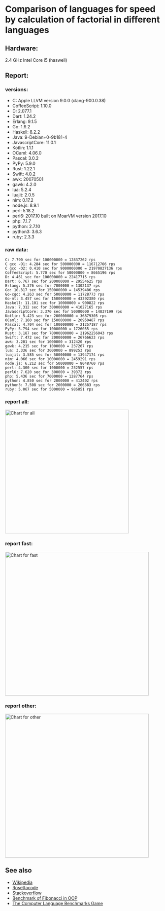 Comparison of languages for speed by calculation of factorial in different languages
====================================================================================

Hardware:
---------
2.4 GHz Intel Core i5 (haswell)

Report:
-------
### versions:

  * C: Apple LLVM version 9.0.0 (clang-900.0.38)
  * CoffeeScript: 1.10.0
  * D: 2.077.1
  * Dart: 1.24.2
  * Erlang: 9.1.5
  * Go: 1.9.2
  * Haskell: 8.2.2
  * Java: 9-Debian+0-9b181-4
  * JavascriptCore: 11.0.1
  * Kotlin: 1.1.1
  * OCaml: 4.06.0
  * Pascal: 3.0.2
  * PyPy: 5.9.0
  * Rust: 1.22.1
  * Swift: 4.0.2
  * awk: 20070501
  * gawk: 4.2.0
  * lua: 5.2.4
  * luajit: 2.0.5
  * nim: 0.17.2
  * node.js: 8.9.1
  * perl: 5.18.2
  * perl6: 2017.10 built on MoarVM version 2017.10
  * php: 7.1.7
  * python: 2.7.10
  * python3: 3.6.3
  * ruby: 2.3.3


### raw data:

    C: 7.790 sec for 100000000 = 12837262 rps
    C gcc -O1: 4.284 sec for 500000000 = 116712766 rps
    C gcc -O2: 0.410 sec for 9000000000 = 21970827136 rps
    CoffeeScript: 5.770 sec for 50000000 = 8665196 rps
    D: 4.461 sec for 100000000 = 22417715 rps
    Dart: 6.767 sec for 200000000 = 29554625 rps
    Erlang: 5.376 sec for 7000000 = 1302137 rps
    Go: 10.317 sec for 150000000 = 14539486 rps
    Go-cgo: 4.263 sec for 50000000 = 11728773 rps
    Go-mt: 3.457 sec for 150000000 = 43392380 rps
    Haskell: 11.101 sec for 10000000 = 900822 rps
    Java: 7.312 sec for 300000000 = 41027165 rps
    JavascriptCore: 3.370 sec for 50000000 = 14837199 rps
    Kotlin: 5.423 sec for 200000000 = 36879305 rps
    OCaml: 7.160 sec for 150000000 = 20950487 rps
    Pascal: 4.704 sec for 100000000 = 21257187 rps
    PyPy: 5.794 sec for 10000000 = 1726055 rps
    Rust: 3.187 sec for 70000000000 = 21962256043 rps
    Swift: 7.472 sec for 200000000 = 26766623 rps
    awk: 3.201 sec for 1000000 = 312420 rps
    gawk: 4.215 sec for 1000000 = 237267 rps
    lua: 3.336 sec for 3000000 = 899253 rps
    luajit: 3.585 sec for 50000000 = 13947174 rps
    nim: 4.066 sec for 10000000 = 2459291 rps
    node.js: 6.212 sec for 50000000 = 8048760 rps
    perl: 4.300 sec for 1000000 = 232557 rps
    perl6: 7.620 sec for 300000 = 39372 rps
    php: 5.436 sec for 7000000 = 1287764 rps
    python: 4.850 sec for 2000000 = 412402 rps
    python3: 7.508 sec for 2000000 = 266383 rps
    ruby: 5.067 sec for 5000000 = 986851 rps


### report all:

<img alt="Chart for all" width="401" src="https://chart.googleapis.com/chart?cht=bhs&chs=602x498&chd=t%3A116712766%2C43392380%2C41027165%2C36879304%2C29554624%2C26766622%2C22417714%2C21257186%2C20950487%2C14837198%2C14539485%2C13947173%2C12837262%2C11728772%2C8665196%2C8048759%2C2459290%2C1726055%2C1302137%2C1287764%2C986851%2C900822%2C899252%2C412402%2C312420%2C266382%2C237266%2C232556&chco=4d89f9&chbh=12&chds=0,116712766.264128&chxt=x,y,r&chxl=1%3A%7Cperl%7Cgawk%7Cpython3%7Cawk%7Cpython%7Clua%7CHaskell%7Cruby%7Cphp%7CErlang%7CPyPy%7Cnim%7Cnode.js%7CCoffeeScript%7CGo-cgo%7CC%7Cluajit%7CGo%7CJavascriptCore%7COCaml%7CPascal%7CD%7CSwift%7CDart%7CKotlin%7CJava%7CGo-mt%7CC%20gcc%20-O1%7C2%3A%7C232556%20rps%7C237266%20rps%7C266382%20rps%7C312420%20rps%7C412402%20rps%7C899252%20rps%7C900822%20rps%7C986851%20rps%7C1287764%20rps%7C1302137%20rps%7C1726055%20rps%7C2459290%20rps%7C8048759%20rps%7C8665196%20rps%7C11728772%20rps%7C12837262%20rps%7C13947173%20rps%7C14539485%20rps%7C14837198%20rps%7C20950487%20rps%7C21257186%20rps%7C22417714%20rps%7C26766622%20rps%7C29554624%20rps%7C36879304%20rps%7C41027165%20rps%7C43392380%20rps%7C116712766%20rps%7C0%3A%7C0%20%25%7C10%20%25%7C20%20%25%7C30%20%25%7C40%20%25%7C50%20%25%7C60%20%25%7C70%20%25%7C80%20%25%7C90%20%25%7C100%20%25">

### report fast:

<img alt="Chart for fast" width="466" src="https://chart.googleapis.com/chart?cht=bhs&chs=700x311&chd=t%3A116712766%2C43392380%2C41027165%2C36879304%2C29554624%2C26766622%2C22417714%2C21257186%2C20950487%2C14837198%2C14539485%2C13947173%2C12837262%2C11728772%2C8665196%2C8048759%2C2459290&chco=4d89f9&chbh=12&chds=0,116712766.264128&chxt=x,y,r&chxl=1%3A%7Cnim%7Cnode.js%7CCoffeeScript%7CGo-cgo%7CC%7Cluajit%7CGo%7CJavascriptCore%7COCaml%7CPascal%7CD%7CSwift%7CDart%7CKotlin%7CJava%7CGo-mt%7CC%20gcc%20-O1%7C2%3A%7C2459290%20rps%7C8048759%20rps%7C8665196%20rps%7C11728772%20rps%7C12837262%20rps%7C13947173%20rps%7C14539485%20rps%7C14837198%20rps%7C20950487%20rps%7C21257186%20rps%7C22417714%20rps%7C26766622%20rps%7C29554624%20rps%7C36879304%20rps%7C41027165%20rps%7C43392380%20rps%7C116712766%20rps%7C0%3A%7C0%20%25%7C10%20%25%7C20%20%25%7C30%20%25%7C40%20%25%7C50%20%25%7C60%20%25%7C70%20%25%7C80%20%25%7C90%20%25%7C100%20%25">

### report other:

<img alt="Chart for other" width="466" src="https://chart.googleapis.com/chart?cht=bhs&chs=700x209&chd=t%3A1726055%2C1302137%2C1287764%2C986851%2C900822%2C899252%2C412402%2C312420%2C266382%2C237266%2C232556&chco=4d89f9&chbh=12&chds=0,1726055.40002646&chxt=x,y,r&chxl=1%3A%7Cperl%7Cgawk%7Cpython3%7Cawk%7Cpython%7Clua%7CHaskell%7Cruby%7Cphp%7CErlang%7CPyPy%7C2%3A%7C232556%20rps%7C237266%20rps%7C266382%20rps%7C312420%20rps%7C412402%20rps%7C899252%20rps%7C900822%20rps%7C986851%20rps%7C1287764%20rps%7C1302137%20rps%7C1726055%20rps%7C0%3A%7C0%20%25%7C10%20%25%7C20%20%25%7C30%20%25%7C40%20%25%7C50%20%25%7C60%20%25%7C70%20%25%7C80%20%25%7C90%20%25%7C100%20%25">



See also
--------

  * [Wikipedia](http://en.wikipedia.org/wiki/Factorial)
  * [Rosettacode](http://rosettacode.org/wiki/Factorial)
  * [Stackoverflow](http://stackoverflow.com/questions/23930/factorial-algorithms-in-different-languages)
  * [Benchmark of Fibonacci in OOP](https://github.com/Balancer/benchmarks-fib-obj)
  * [The Computer Language Benchmarks Game](http://benchmarksgame.alioth.debian.org)
